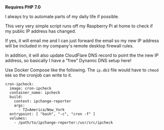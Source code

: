 **Requires PHP 7.0**

I always try to automate parts of my daily life if possible.

This very very simple script runs off my Raspberry Pi at home to check if my public IP address has changed. 

If yes, it will email me and I can just forward the email so my new IP address will be included in my company's remote desktop firewall rules.

In addition, it will also update CloudFlare DNS record to point the the new IP address, so basically I have a "free" Dynamic DNS setup here!

Use Docker Compose like the following. The `ip.db3` file would have to `chmod 666` so the cronjob can write to it.

```
cron-ipcheck:
  image: cron-ipcheck
  container_name: ipcheck
  build:
    context: ipchange-reporter
    args:
      - TZ=America/New_York
  entrypoint: [ "bash", "-c", "cron -f" ]
  volumes:
    - /path/to/ipchange-reporter:/usr/src/ipcheck
```
